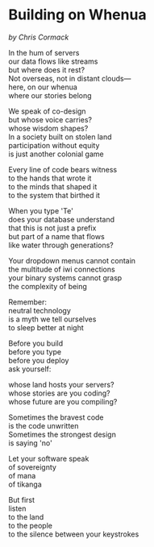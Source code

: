 # Building on Whenua
*by Chris Cormack*

In the hum of servers\
our data flows like streams\
but where does it rest?\
Not overseas, not in distant clouds—\
here, on our whenua\
where our stories belong

We speak of co-design\
but whose voice carries?\
whose wisdom shapes?\
In a society built on stolen land\
participation without equity\
is just another colonial game

Every line of code bears witness\
to the hands that wrote it\
to the minds that shaped it\
to the system that birthed it

When you type 'Te'\
does your database understand\
that this is not just a prefix\
but part of a name that flows\
like water through generations?

Your dropdown menus cannot contain\
the multitude of iwi connections\
your binary systems cannot grasp\
the complexity of being

Remember:\
neutral technology \
is a myth we tell ourselves\
to sleep better at night

Before you build\
before you type\
before you deploy\
ask yourself:

whose land hosts your servers?\
whose stories are you coding?\
whose future are you compiling?

Sometimes the bravest code\
is the code unwritten\
Sometimes the strongest design\
is saying 'no'

Let your software speak\
of sovereignty\
of mana\
of tikanga

But first\
listen\
to the land\
to the people\
to the silence between your keystrokes